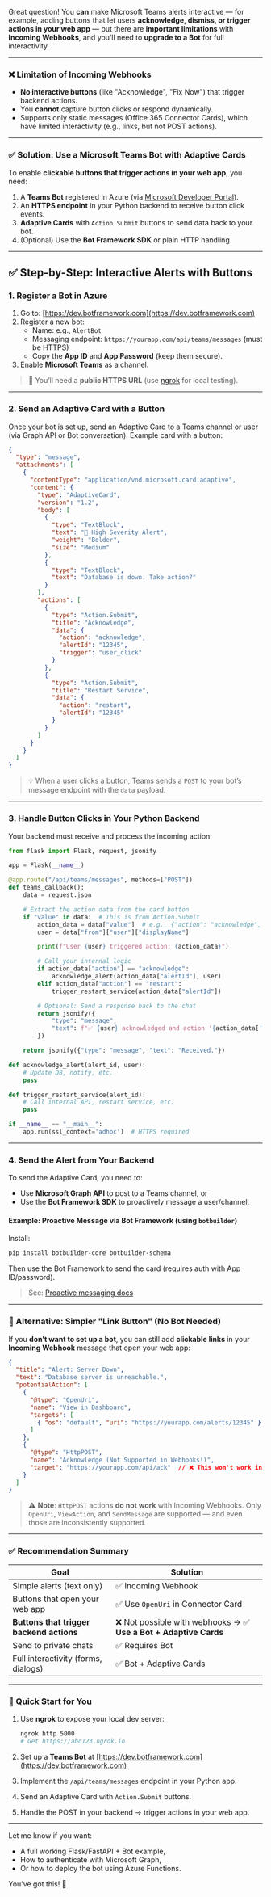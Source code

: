Great question! You **can** make Microsoft Teams alerts interactive — for example, adding buttons that let users **acknowledge, dismiss, or trigger actions in your web app** — but there are **important limitations** with **Incoming Webhooks**, and you’ll need to **upgrade to a Bot** for full interactivity.

---

### ❌ Limitation of Incoming Webhooks
- **No interactive buttons** (like "Acknowledge", "Fix Now") that trigger backend actions.
- You **cannot** capture button clicks or respond dynamically.
- Supports only static messages (Office 365 Connector Cards), which have limited interactivity (e.g., links, but not POST actions).

---

### ✅ Solution: Use a **Microsoft Teams Bot** with Adaptive Cards

To enable **clickable buttons that trigger actions in your web app**, you need:

1. A **Teams Bot** registered in Azure (via [Microsoft Developer Portal](https://dev.botframework.com/)).
2. An **HTTPS endpoint** in your Python backend to receive button click events.
3. **Adaptive Cards** with `Action.Submit` buttons to send data back to your bot.
4. (Optional) Use the **Bot Framework SDK** or plain HTTP handling.

---

## ✅ Step-by-Step: Interactive Alerts with Buttons

### 1. **Register a Bot in Azure**

1. Go to: [https://dev.botframework.com](https://dev.botframework.com)
2. Register a new bot:
   - Name: e.g., `AlertBot`
   - Messaging endpoint: `https://yourapp.com/api/teams/messages` (must be HTTPS)
   - Copy the **App ID** and **App Password** (keep them secure).
3. Enable **Microsoft Teams** as a channel.

> 🔐 You’ll need a **public HTTPS URL** (use [ngrok](https://ngrok.com) for local testing).

---

### 2. **Send an Adaptive Card with a Button**

Once your bot is set up, send an Adaptive Card to a Teams channel or user (via Graph API or Bot conversation). Example card with a button:

```json
{
  "type": "message",
  "attachments": [
    {
      "contentType": "application/vnd.microsoft.card.adaptive",
      "content": {
        "type": "AdaptiveCard",
        "version": "1.2",
        "body": [
          {
            "type": "TextBlock",
            "text": "🚨 High Severity Alert",
            "weight": "Bolder",
            "size": "Medium"
          },
          {
            "type": "TextBlock",
            "text": "Database is down. Take action?"
          }
        ],
        "actions": [
          {
            "type": "Action.Submit",
            "title": "Acknowledge",
            "data": {
              "action": "acknowledge",
              "alertId": "12345",
              "trigger": "user_click"
            }
          },
          {
            "type": "Action.Submit",
            "title": "Restart Service",
            "data": {
              "action": "restart",
              "alertId": "12345"
            }
          }
        ]
      }
    }
  ]
}
```

> 💡 When a user clicks a button, Teams sends a `POST` to your bot’s message endpoint with the `data` payload.

---

### 3. **Handle Button Clicks in Your Python Backend**

Your backend must receive and process the incoming action:

```python
from flask import Flask, request, jsonify

app = Flask(__name__)

@app.route("/api/teams/messages", methods=["POST"])
def teams_callback():
    data = request.json

    # Extract the action data from the card button
    if "value" in data:  # This is from Action.Submit
        action_data = data["value"]  # e.g., {"action": "acknowledge", "alertId": "12345"}
        user = data["from"]["user"]["displayName"]

        print(f"User {user} triggered action: {action_data}")

        # Call your internal logic
        if action_data["action"] == "acknowledge":
            acknowledge_alert(action_data["alertId"], user)
        elif action_data["action"] == "restart":
            trigger_restart_service(action_data["alertId"])

        # Optional: Send a response back to the chat
        return jsonify({
            "type": "message",
            "text": f"✅ {user} acknowledged and action '{action_data['action']}' executed."
        })

    return jsonify({"type": "message", "text": "Received."})

def acknowledge_alert(alert_id, user):
    # Update DB, notify, etc.
    pass

def trigger_restart_service(alert_id):
    # Call internal API, restart service, etc.
    pass

if __name__ == "__main__":
    app.run(ssl_context='adhoc')  # HTTPS required
```

---

### 4. **Send the Alert from Your Backend**

To send the Adaptive Card, you need to:

- Use **Microsoft Graph API** to post to a Teams channel, or
- Use the **Bot Framework SDK** to proactively message a user/channel.

#### Example: Proactive Message via Bot Framework (using `botbuilder`)

Install:
```bash
pip install botbuilder-core botbuilder-schema
```

Then use the Bot Framework to send the card (requires auth with App ID/password).

> See: [Proactive messaging docs](https://learn.microsoft.com/en-us/azure/bot-service/bot-builder-howto-proactive-message)

---

### 🔁 Alternative: Simpler "Link Button" (No Bot Needed)

If you **don’t want to set up a bot**, you can still add **clickable links** in your **Incoming Webhook** message that open your web app:

```json
{
  "title": "Alert: Server Down",
  "text": "Database server is unreachable.",
  "potentialAction": [
    {
      "@type": "OpenUri",
      "name": "View in Dashboard",
      "targets": [
        { "os": "default", "uri": "https://yourapp.com/alerts/12345" }
      ]
    },
    {
      "@type": "HttpPOST",
      "name": "Acknowledge (Not Supported in Webhooks!)",
      "target": "https://yourapp.com/api/ack"  // ❌ This won't work in Incoming Webhooks!
    }
  ]
}
```

> ⚠️ **Note**: `HttpPOST` actions **do not work** with Incoming Webhooks. Only `OpenUri`, `ViewAction`, and `SendMessage` are supported — and even those are inconsistently supported.

---

### ✅ Recommendation Summary

| Goal | Solution |
|------|----------|
| Simple alerts (text only) | ✅ Incoming Webhook |
| Buttons that open your web app | ✅ Use `OpenUri` in Connector Card |
| **Buttons that trigger backend actions** | ❌ Not possible with webhooks → ✅ **Use a Bot + Adaptive Cards** |
| Send to private chats | ✅ Requires Bot |
| Full interactivity (forms, dialogs) | ✅ Bot + Adaptive Cards |

---

### 🔧 Quick Start for You

1. Use **ngrok** to expose your local dev server:
   ```bash
   ngrok http 5000
   # Get https://abc123.ngrok.io
   ```

2. Set up a **Teams Bot** at [https://dev.botframework.com](https://dev.botframework.com)

3. Implement the `/api/teams/messages` endpoint in your Python app.

4. Send an Adaptive Card with `Action.Submit` buttons.

5. Handle the POST in your backend → trigger actions in your web app.

---

Let me know if you want:
- A full working Flask/FastAPI + Bot example,
- How to authenticate with Microsoft Graph,
- Or how to deploy the bot using Azure Functions.

You’ve got this! 🚀
